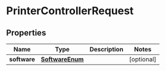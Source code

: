 
# PrinterControllerRequest

## Properties
Name | Type | Description | Notes
------------ | ------------- | ------------- | -------------
**software** | [**SoftwareEnum**](SoftwareEnum.md) |  |  [optional]



